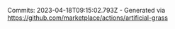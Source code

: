 Commits: 2023-04-18T09:15:02.793Z - Generated via https://github.com/marketplace/actions/artificial-grass
<br>
